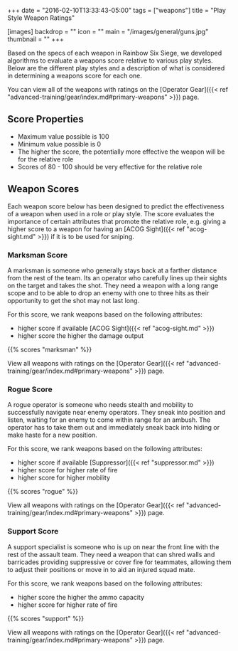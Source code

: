 +++
date = "2016-02-10T13:33:43-05:00"
tags = ["weapons"]
title = "Play Style Weapon Ratings"

[images]
  backdrop = ""
  icon = ""
  main = "/images/general/guns.jpg"
  thumbnail = ""
+++

Based on the specs of each weapon in Rainbow Six Siege, we developed algorithms to evaluate a weapons score relative to various play styles. Below are the different play styles and a description of what is considered in determining a weapons score for each one.

You can view all of the weapons with ratings on the [Operator Gear]({{< ref "advanced-training/gear/index.md#primary-weapons" >}}) page.
<!--more-->

## Score Properties

- Maximum value possible is 100
- Minimum value possible is 0
- The higher the score, the potentially more effective the weapon will be for the relative role
- Scores of 80 - 100 should be very effective for the relative role

## Weapon Scores

Each weapon score below has been designed to predict the effectiveness of a weapon when used in a role or play style. The score evaluates the importance of certain attributes that promote the relative role, e.g. giving a higher score to a weapon for having an [ACOG Sight]({{< ref "acog-sight.md" >}}) if it is to be used for sniping.

### Marksman Score

A marksman is someone who generally stays back at a farther distance from the rest of the team. Its an operator who carefully lines up their sights on the target and takes the shot. They need a weapon with a long range scope and to be able to drop an enemy with one to three hits as their opportunity to get the shot may not last long.

For this score, we rank weapons based on the following attributes:

- higher score if available [ACOG Sight]({{< ref "acog-sight.md" >}})
- higher score the higher the damage output

{{% scores "marksman" %}}

View all weapons with ratings on the [Operator Gear]({{< ref "advanced-training/gear/index.md#primary-weapons" >}}) page.

### Rogue Score

A rogue operator is someone who needs stealth and mobility to successfully navigate near enemy operators. They sneak into position and listen, waiting for an enemy to come within range for an ambush. The operator has to take them out and immediately sneak back into hiding or make haste for a new position.

For this score, we rank weapons based on the following attributes:

- higher score if available [Suppressor]({{< ref "suppressor.md" >}})
- higher score for higher rate of fire
- higher score for higher mobility

{{% scores "rogue" %}}

View all weapons with ratings on the [Operator Gear]({{< ref "advanced-training/gear/index.md#primary-weapons" >}}) page.

### Support Score

A support specialist is someone who is up on near the front line with the rest of the assault team. They need a weapon that can shred walls and barricades providing suppressive or cover fire for teammates, allowing them to adjust their positions or move in to aid an injured squad mate.

For this score, we rank weapons based on the following attributes:

- higher score the higher the ammo capacity
- higher score for higher rate of fire

{{% scores "support" %}}

View all weapons with ratings on the [Operator Gear]({{< ref "advanced-training/gear/index.md#primary-weapons" >}}) page.
